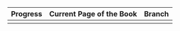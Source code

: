 | Progress | Current Page of the Book | Branch |
|:--------:|:------------------------:|:------:|
|          |                          |        |